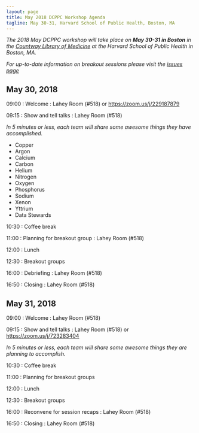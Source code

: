 ```yaml
---
layout: page
title: May 2018 DCPPC Workshop Agenda
tagline: May 30-31, Harvard School of Public Health, Boston, MA
---
```


_The 2018 May DCPPC workshop will take place on **May 30-31 in Boston** in the [Countway Library of Medicine](https://tinyurl.com/ydzxycda) at the Harvard School of Public Health in Boston, MA._

_For up-to-date information on breakout sessions please visit the [issues page](https://github.com/dcppc/2018-may-workshop/issues)_

## May 30, 2018

 09:00 : Welcome : Lahey Room (#518) or https://zoom.us/j/229187879
 
 09:15 : Show and tell talks  : Lahey Room (#518)  
 
 _In 5 minutes or less, each team will share some awesome things they have accomplished._
 - Copper 
 - Argon
 - Calcium  
 - Carbon
 - Helium 
 - Nitrogen
 - Oxygen
 - Phosphorus
 - Sodium
 - Xenon
 - Yttrium
 - Data Stewards
  
 10:30 : Coffee break
 
 11:00 : Planning for breakout group : Lahey Room (#518) 
 
 12:00 : Lunch         

 12:30 : Breakout groups
 
 16:00 : Debriefing : Lahey Room (#518)
 
 16:50 : Closing : Lahey Room (#518)


## May 31, 2018

 09:00 : Welcome : Lahey Room (#518)
 
 09:15 : Show and tell talks  : Lahey Room (#518) or https://zoom.us/j/723283404
 
 _In 5 minutes or less, each team will share some awesome things they are planning to accomplish._

 10:30 : Coffee break

 11:00 : Planning for breakout groups   
 
 12:00 : Lunch         
 
 12:30 : Breakout groups
 
 16:00 : Reconvene for session recaps : Lahey Room (#518)
 
 16:50 : Closing : Lahey Room (#518)

